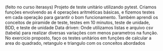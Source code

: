 (feito no curso iterasys)
Projeto de teste unitário utilizando pytest.
Criamos funções envolvendo as 4 operações aritméticas básicas, e fizemos testes em cada operação para garantir o bom funcionamento. Também aprendi os conceitos de piramide de teste, testes em 10 minutos, teste de unidade, BDD, e teste de unidade Data driven:
Onde utilizamos listas e arquivo csv (tabela) para realizar diversas variações com menos parametros na função.
No exercicio proposto, faço os testes unitários em funções de calcular a area do quadrado, retangulo e triangulo com os conceitos abordados

